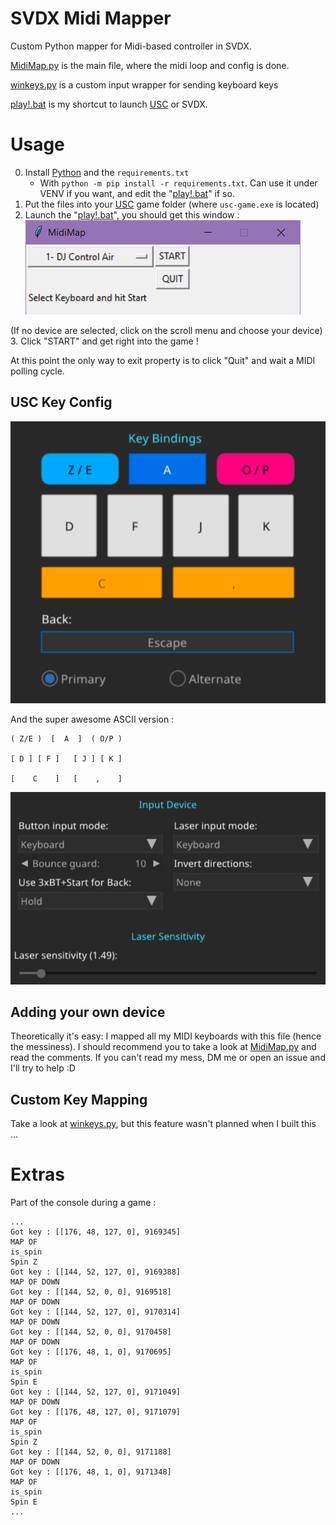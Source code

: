 # SVDX Midi Mapper
Custom Python mapper for Midi-based controller in SVDX.

[MidiMap.py](MidiMap.py) is the main file, where the midi loop and config is done.

[winkeys.py](winkeys.py) is a custom input wrapper for sending keyboard keys

[play!.bat](play!.bat) is my shortcut to launch [USC](https://github.com/Drewol/unnamed-sdvx-clone) or SVDX.

# Usage
0. Install [Python](https://www.python.org/downloads/) and the `requirements.txt`
    - With `python -m pip install -r requirements.txt`. Can use it under VENV if you want, and edit the "[play!.bat](play!.bat)" if so.
1. Put the files into your [USC](https://github.com/Drewol/unnamed-sdvx-clone) game folder (where `usc-game.exe` is located)
2. Launch the "[play!.bat](play!.bat)", you should get this window :
![img.png](img.png)
   
(If no device are selected, click on the scroll menu and choose your device)
3. Click "START" and get right into the game !

At this point the only way to exit property is to click "Quit" and wait a MIDI polling cycle.

## USC Key Config

![img_1.png](img_1.png)

And the super awesome ASCII version :
````
( Z/E )  [  A  ]  ( O/P )

[ D ] [ F ]   [ J ] [ K ]

[    C    ]   [    ,    ]
````

![img_2.png](img_2.png)

## Adding your own device
Theoretically it's easy: I mapped all my MIDI keyboards with this file (hence the messiness).
I should recommend you to take a look at [MidiMap.py](MidiMap.py) and read the comments. If you can't read my mess, DM me or open an issue and I'll try to help :D

## Custom Key Mapping
Take a look at [winkeys.py](winkeys.py), but this feature wasn't planned when I built this ... 

# Extras
Part of the console during a game :
```
...
Got key : [[176, 48, 127, 0], 9169345]
MAP OF
is_spin
Spin Z
Got key : [[144, 52, 127, 0], 9169388]
MAP OF DOWN
Got key : [[144, 52, 0, 0], 9169518]
MAP OF DOWN
Got key : [[144, 52, 127, 0], 9170314]
MAP OF DOWN
Got key : [[144, 52, 0, 0], 9170458]
MAP OF DOWN
Got key : [[176, 48, 1, 0], 9170695]
MAP OF
is_spin
Spin E
Got key : [[144, 52, 127, 0], 9171049]
MAP OF DOWN
Got key : [[176, 48, 127, 0], 9171079]
MAP OF
is_spin
Spin Z
Got key : [[144, 52, 0, 0], 9171188]
MAP OF DOWN
Got key : [[176, 48, 1, 0], 9171348]
MAP OF
is_spin
Spin E
...
```